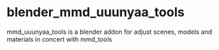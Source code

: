 # blender_mmd_uuunyaa_tools
mmd_uuunyaa_tools is a blender addon for adjust scenes, models and materials in concert with mmd_tools
